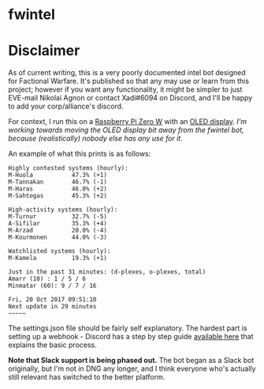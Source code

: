 # fwintel

# Disclaimer

As of current writing, this is a very poorly documented intel bot designed for Factional Warfare.  It's published so that any may use or learn from this project; however if you want any functionality, it might be simpler to just EVE-mail Nikolai Agnon or contact Xadi#6094 on Discord, and I'll be happy to add your corp/alliance's discord.  

For context, I run this on a [Raspberry Pi Zero W](https://www.adafruit.com/product/3409) with an [OLED display](https://learn.adafruit.com/adafruit-pioled-128x32-mini-oled-for-raspberry-pi).  *I'm working towards moving the OLED display bit away from the fwintel bot, because (realistically) nobody else has any use for it.*

An example of what this prints is as follows:
```
Highly contested systems (hourly):
M-Huola           47.3% (+1)
M-Tannakan        46.7% (-1)
M-Haras           46.0% (+2)
M-Sahtogas        45.3% (+2)

High-activity systems (hourly):
M-Turnur          32.7% (-5)
A-Sifilar         35.3% (+4)
M-Arzad           20.0% (-4)
M-Kourmonen       44.0% (-3)

Watchlisted systems (hourly):
M-Kamela          19.3% (+1)

Just in the past 31 minutes: (d-plexes, o-plexes, total)
Amarr (10) : 1 / 5 / 6
Minmatar (60): 9 / 7 / 16

Fri, 20 Oct 2017 09:51:10
Next update in 29 minutes
~~~~~
```

The settings.json file should be fairly self explanatory.  The hardest part is setting up a webhook - Discord has a step by step guide [available here](https://support.discordapp.com/hc/en-us/articles/228383668) that explains the basic process.

**Note that Slack support is being phased out.**  The bot began as a Slack bot originally, but I'm not in DNG any longer, and I think everyone who's actually still relevant has switched to the better platform.

